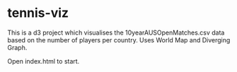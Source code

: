 # tennis-viz

This is a d3 project which visualises the 10yearAUSOpenMatches.csv data based on the number of players per country.
Uses World Map and Diverging Graph.


Open index.html to start.
